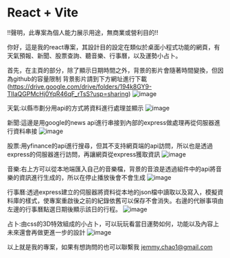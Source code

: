 # React + Vite
!!聲明，此專案為個人能力展示用途，無商業或營利目的!!

你好，這是我的react專案，其設計目的設定在類似於桌面小程式功能的網頁，有天氣預報、新聞、股票查詢、聽音樂、行事曆，以及運勢小占卜。

首先，在主頁的部分，除了顯示日期時間之外，背景的影片會隨著時間變換，但因為github的容量限制
背景影片請到下方網址進行下載 (https://drive.google.com/drive/folders/194k8GY9-TlIaQGPMcHj0YqR46qF_rTsS?usp=sharing)
![image](https://github.com/user-attachments/assets/7a0e1bd7-d71a-42bd-a3c5-9b5b3167f86e)

天氣:以縣市劃分用api的方式將資料進行處理並顯示
![image](https://github.com/user-attachments/assets/d0ddd5d3-bc78-4358-b82c-6ddb5f51e00a)

新聞:這邊是用google的news api進行串接到內部的express做處理再從伺服器進行資料串接
![image](https://github.com/user-attachments/assets/589005de-e1ac-4b69-bb5f-ffa3db76c7cd)

股票:用yfinance的api進行搜尋，但其不支持網頁端的api訪問，所以也是透過express的伺服器進行訪問，再讓網頁從express獲取資訊
![image](https://github.com/user-attachments/assets/e23f5979-633a-4ea7-b9a8-9b6965179c97)

音樂:右上方可以從本地端匯入自己的音樂檔，背景的音浪是透過組件中的api將音樂的資訊進行生成的，所以在停止播放後會不會生成
![image](https://github.com/user-attachments/assets/aa1f8983-eb26-42e8-bd50-191624c246b7)

行事曆:透過express建立的伺服器將資料從本地的json檔中讀取以及寫入，模擬資料庫的樣式，使專案重啟後之前的紀錄依舊可以保存不會消失。右邊的代辦事項由左邊的行事曆點選日期後顯示該日的行程。
![image](https://github.com/user-attachments/assets/ccb8508d-dc6e-4984-8505-2f14254ea00a)

占卜:由css的3D特效組成的小占卜，可以玩玩看當日運勢如何，功能以及內容上未來還會再做更進一步的設計
![image](https://github.com/user-attachments/assets/4a359cb4-d4a0-4b69-af87-c77907144bc6)

以上就是我的專案，如果有想詢問的也可以聯繫我
jemmy.chao1@gmail.com
